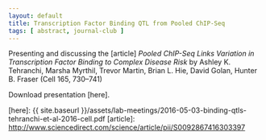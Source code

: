 ```yaml
---
layout: default
title: Transcription Factor Binding QTL from Pooled ChIP-Seq
tags: [ abstract, journal-club ]
---
```


Presenting and discussing the [article] *Pooled ChIP-Seq Links Variation in
Transcription Factor Binding to Complex Disease Risk* by Ashley K. Tehranchi,
Marsha Myrthil, Trevor Martin, Brian L. Hie, David Golan, Hunter B. Fraser
(Cell 165, 730–741)

Download presentation [here].

[here]: {{ site.baseurl }}/assets/lab-meetings/2016-05-03-binding-qtls-tehranchi-et-al-2016-cell.pdf
[article]: http://www.sciencedirect.com/science/article/pii/S0092867416303397
